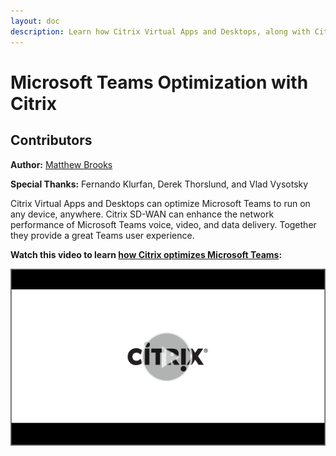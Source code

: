 ```yaml
---
layout: doc
description: Learn how Citrix Virtual Apps and Desktops, along with Citrix SD-WAN, can optimize Microsoft Teams and provide a great user experience.
---
```

# Microsoft Teams Optimization with Citrix

## Contributors

**Author:** [Matthew Brooks](https://twitter.com/tweetmattbrooks)

**Special Thanks:** Fernando Klurfan, Derek Thorslund, and Vlad Vysotsky

Citrix Virtual Apps and Desktops can optimize Microsoft Teams to run on any device, anywhere. Citrix SD-WAN can enhance the network performance of Microsoft Teams voice, video, and data delivery. Together they provide a great Teams user experience.

**Watch this video to learn [how Citrix optimizes Microsoft Teams](https://www.youtube.com/watch?v=7bGqF4ai730):**

[![Microsoft Teams Optimization with Citrix](/en-us/tech-zone/learn/media/shared_video-placeholder.png)](https://www.youtube.com/watch?v=7bGqF4ai730)
